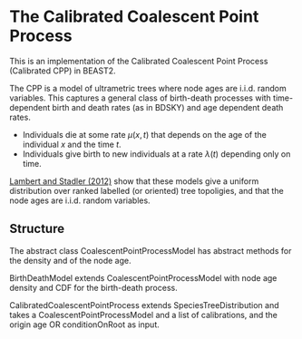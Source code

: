 # The Calibrated Coalescent Point Process
This is an implementation of the Calibrated Coalescent Point Process (Calibrated CPP) in BEAST2.

The CPP is a model of ultrametric trees where node ages are i.i.d. random variables. This captures a general class of birth-death processes with time-dependent birth and death rates (as in BDSKY) and age dependent death rates.
- Individuals die at some rate $\mu(x,t)$ that depends on the age of the individual $x$ and the time $t$.
- Individuals give birth to new individuals at a rate $\lambda(t)$ depending only on time.

[Lambert and Stadler (2012)](https://doi.org/10.1016/j.tpb.2013.10.002) show that these models give a uniform distribution over ranked labelled (or oriented) tree topoligies, and that the node ages are i.i.d. random variables.

## Structure

The abstract class CoalescentPointProcessModel has abstract methods for the density and of the node age.

BirthDeathModel extends CoalescentPointProcessModel with node age density and CDF for the birth-death process.

CalibratedCoalescentPointProcess extends SpeciesTreeDistribution and takes a CoalescentPointProcessModel and a list of calibrations, and the origin age OR conditionOnRoot as input.

